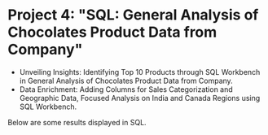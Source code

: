 # Project 4: "SQL: General Analysis of Chocolates Product Data from Company"
* Unveiling Insights: Identifying Top 10 Products through SQL Workbench in General Analysis of Chocolates Product Data from Company.
* Data Enrichment: Adding Columns for Sales Categorization and Geographic Data, Focused Analysis on India and Canada Regions using SQL Workbench.

Below are some results displayed in SQL.


